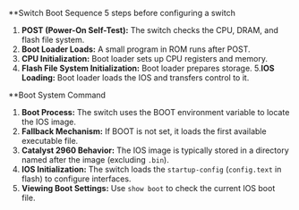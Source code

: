 **Switch Boot Sequence
5 steps before configuring a switch
1. **POST (Power-On Self-Test):** The switch checks the CPU, DRAM, and flash file system.
2. **Boot Loader Loads:** A small program in ROM runs after POST.
3. **CPU Initialization:** Boot loader sets up CPU registers and memory.
4. **Flash File System Initialization:** Boot loader prepares storage.
5.**IOS Loading:** Boot loader loads the IOS and transfers control to it.

**Boot System Command
1. **Boot Process:** The switch uses the BOOT environment variable to locate the IOS image.
2. **Fallback Mechanism:** If BOOT is not set, it loads the first available executable file.
3. **Catalyst 2960 Behavior:** The IOS image is typically stored in a directory named after the image (excluding `.bin`).
4. **IOS Initialization:** The switch loads the `startup-config` (`config.text` in flash) to configure interfaces.
5. **Viewing Boot Settings:** Use `show boot` to check the current IOS boot file.

